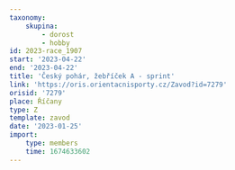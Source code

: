 ```yaml
---
taxonomy:
    skupina:
        - dorost
        - hobby
id: 2023-race_1907
start: '2023-04-22'
end: '2023-04-22'
title: 'Český pohár, žebříček A - sprint'
link: 'https://oris.orientacnisporty.cz/Zavod?id=7279'
orisid: '7279'
place: Říčany
type: Z
template: zavod
date: '2023-01-25'
import:
    type: members
    time: 1674633602
---
```


